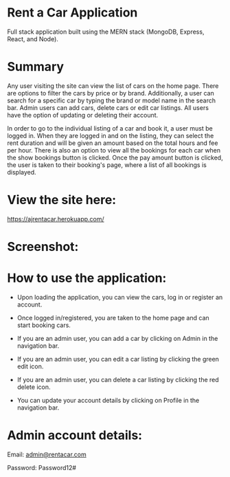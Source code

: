 # Rent a Car Application

Full stack application built using the MERN stack (MongoDB, Express, React, and Node).

# Summary

Any user visiting the site can view the list of cars on the home page. There are options to filter the cars by price or by brand. Additionally, a user can search for a specific car by typing the brand or model name in the search bar. Admin users can add cars, delete cars or edit car listings. All users have the option of updating or deleting their account.

In order to go to the individual listing of a car and book it, a user must be logged in. When they are logged in and on the listing, they can select the rent duration and will be given an amount based on the total hours and fee per hour. There is also an option to view all the bookings for each car when the show bookings button is clicked. Once the pay amount button is clicked, the user is taken to their booking's page, where a list of all bookings is displayed.

# View the site here:

https://ajrentacar.herokuapp.com/

# Screenshot:

# How to use the application:

- Upon loading the application, you can view the cars, log in or register an account.

- Once logged in/registered, you are taken to the home page and can start booking cars.

- If you are an admin user, you can add a car by clicking on Admin in the navigation bar.

- If you are an admin user, you can edit a car listing by clicking the green edit icon.

- If you are an admin user, you can delete a car listing by clicking the red delete icon.

- You can update your account details by clicking on Profile in the navigation bar.

# Admin account details:

Email: admin@rentacar.com

Password: Password12#
